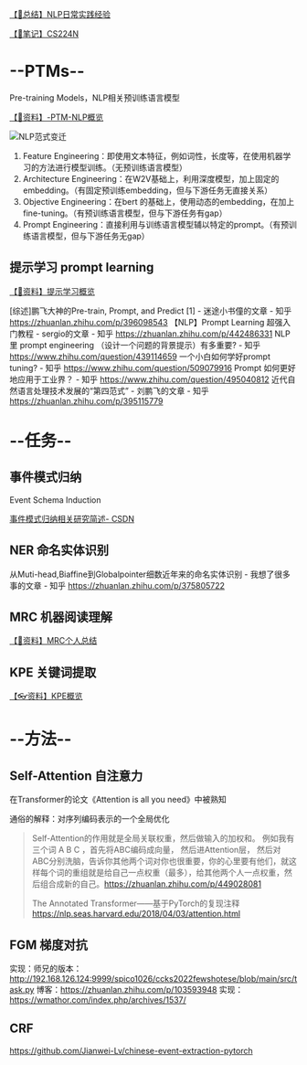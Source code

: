 [【🚀总结】NLP日常实践经验](detail/NLP/个人NLP实践经验.md)



[【🚀笔记】CS224N](detail/NLP/CS224N-2019/CS224N笔记.md)



# --PTMs--

Pre-training Models，NLP相关预训练语言模型

[【🚀资料】-PTM-NLP概览](detail/NLP/PTM概览.md)



![NLP范式变迁](pic/NLP范式变迁.jpg)

1. Feature Engineering：即使用文本特征，例如词性，长度等，在使用机器学习的方法进行模型训练。（无预训练语言模型）
2. Architecture Engineering：在W2V基础上，利用深度模型，加上固定的embedding。（有固定预训练embedding，但与下游任务无直接关系）
3. Objective Engineering：在bert 的基础上，使用动态的embedding，在加上fine-tuning。（有预训练语言模型，但与下游任务有gap）
4. Prompt Engineering：直接利用与训练语言模型辅以特定的prompt。（有预训练语言模型，但与下游任务无gap）



## 提示学习 prompt learning

[【🚀资料】提示学习概览](detail/NLP/提示学习概览.md)

[综述]鹏飞大神的Pre-train, Prompt, and Predict [1] - 迷途小书僮的文章 - 知乎 https://zhuanlan.zhihu.com/p/396098543
【NLP】Prompt Learning 超强入门教程 - sergio的文章 - 知乎 https://zhuanlan.zhihu.com/p/442486331
NLP 里 prompt engineering （设计一个问题的背景提示）有多重要? - 知乎 https://www.zhihu.com/question/439114659
一个小白如何学好prompt tuning? - 知乎 https://www.zhihu.com/question/509079916
Prompt 如何更好地应用于工业界？ - 知乎 https://www.zhihu.com/question/495040812
近代自然语言处理技术发展的“第四范式” - 刘鹏飞的文章 - 知乎 https://zhuanlan.zhihu.com/p/395115779

# --任务--

## 事件模式归纳

Event Schema Induction

[事件模式归纳相关研究简述- CSDN](https://blog.csdn.net/qq_27590277/article/details/124958441)

## NER 命名实体识别

从Muti-head,Biaffine到Globalpointer细数近年来的命名实体识别 - 我想了很多事的文章 - 知乎 https://zhuanlan.zhihu.com/p/375805722

## MRC 机器阅读理解

[【🤖️资料】MRC个人总结](detail/NLP/MRC个人总结.md)

## KPE 关键词提取

[【👓资料】KPE概览](detail/NLP/KPE概览.md)





# --方法--

## Self-Attention 自注意力

在Transformer的论文《Attention is all you need》中被熟知

通俗的解释：对序列编码表示的一个全局优化

> Self-Attention的作用就是全局关联权重，然后做输入的加权和。 例如我有三个词 A B C ，首先将ABC编码成向量， 然后进Attention层， 然后对ABC分别洗脑，告诉你其他两个词对你也很重要，你的心里要有他们，就这样每个词的重组就是给自己一点权重（最多），给其他两个人一点权重，然后组合成新的自己。https://zhuanlan.zhihu.com/p/449028081
>
> 
>
> The Annotated Transformer——基于PyTorch的复现注释
> 	https://nlp.seas.harvard.edu/2018/04/03/attention.html

## FGM 梯度对抗

实现：师兄的版本：http://192.168.126.124:9999/spico1026/ccks2022fewshotese/blob/main/src/task.py
博客：https://zhuanlan.zhihu.com/p/103593948
实现：https://wmathor.com/index.php/archives/1537/

## CRF

https://github.com/Jianwei-Lv/chinese-event-extraction-pytorch
